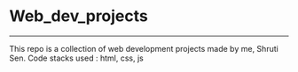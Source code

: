 # Web_dev_projects
-------------------------------------------------------------------------------------------------------------

This repo is a collection of web development projects made by me, Shruti Sen.
Code stacks used : html, css, js

